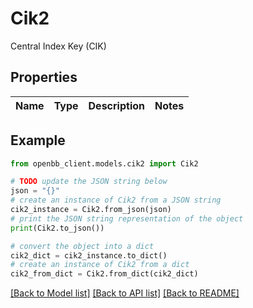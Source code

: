 # Cik2

Central Index Key (CIK)

## Properties

Name | Type | Description | Notes
------------ | ------------- | ------------- | -------------

## Example

```python
from openbb_client.models.cik2 import Cik2

# TODO update the JSON string below
json = "{}"
# create an instance of Cik2 from a JSON string
cik2_instance = Cik2.from_json(json)
# print the JSON string representation of the object
print(Cik2.to_json())

# convert the object into a dict
cik2_dict = cik2_instance.to_dict()
# create an instance of Cik2 from a dict
cik2_from_dict = Cik2.from_dict(cik2_dict)
```
[[Back to Model list]](../README.md#documentation-for-models) [[Back to API list]](../README.md#documentation-for-api-endpoints) [[Back to README]](../README.md)


